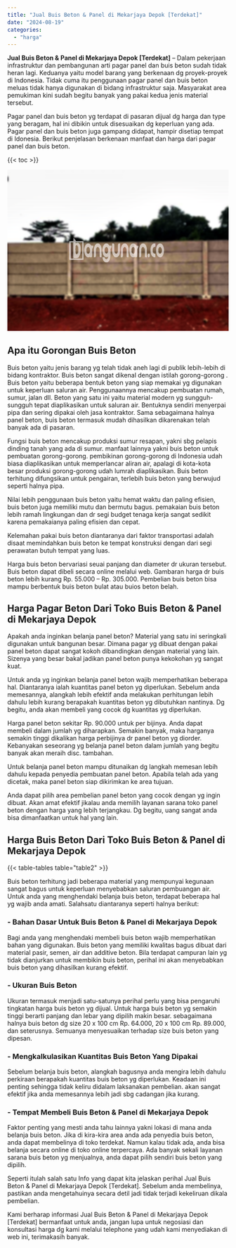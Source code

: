 ```yaml
---
title: "Jual Buis Beton & Panel di Mekarjaya Depok [Terdekat]"
date: "2024-08-19"
categories: 
  - "harga"
---
```


**Jual Buis Beton & Panel di Mekarjaya Depok \[Terdekat\]** – Dalam pekerjaan infrastruktur dan pembangunan arti pagar panel dan buis beton sudah tidak heran lagi. Keduanya yaitu model barang yang berkenaan dg proyek-proyek di Indonesia. Tidak cuma itu penggunaan pagar panel dan buis beton meluas tidak hanya digunakan di bidang infrastruktur saja. Masyarakat area pemukiman kini sudah begitu banyak yang pakai kedua jenis material tersebut.

Pagar panel dan buis beton yg terdapat di pasaran dijual dg harga dan type yang beragam, hal ini dibikin untuk disesuaikan dg keperluan yang ada. Pagar panel dan buis beton juga gampang didapat, hampir disetiap tempat di Idonesia. Berikut penjelasan berkenaan manfaat dan harga dari pagar panel dan buis beton.

{{< toc >}}

![Jual Buis Beton & Panel di Mekarjaya Depok [Terdekat]](/images/jual-panel-buis-beton-murah-50.png)

## Apa itu Gorongan Buis Beton

Buis beton yaitu jenis barang yg telah tidak aneh lagi di publik lebih-lebih di bidang kontraktor. Buis beton sangat dikenal dengan istilah gorong-gorong . Buis beton yaitu beberapa bentuk beton yang siap memakai yg digunakan untuk keperluan saluran air. Penggunaannya mencakup pembuatan rumah, sumur, jalan dll. Beton yang satu ini yaitu material modern yg sungguh-sungguh tepat diaplikasikan untuk saluran air. Bentuknya sendiri menyerpai pipa dan sering dipakai oleh jasa kontraktor. Sama sebagaimana halnya panel beton, buis beton termasuk mudah dihasilkan dikarenakan telah banyak ada di pasaran.

Fungsi buis beton mencakup produksi sumur resapan, yakni sbg pelapis dinding tanah yang ada di sumur. manfaat lainnya yakni buis beton untuk pembuatan gorong-gorong. pembikinan gorong-gorong di Indonesia udah biasa diaplikasikan untuk memperlancar aliran air, apalagi di kota-kota besar produksi gorong-gorong udah lumrah diaplikasikan. Buis beton terhitung difungsikan untuk pengairan, terlebih buis beton yang berwujud seperti halnya pipa.

Nilai lebih penggunaan buis beton yaitu hemat waktu dan paling efisien, buis beton juga memiliki mutu dan bermutu bagus. pemakaian buis beton lebih ramah lingkungan dan dr segi budget tenaga kerja sangat sedikit karena pemakaianya paling efisien dan cepat.

Kelemahan pakai buis beton diantaranya dari faktor transportasi adalah disaat memindahkan buis beton ke tempat konstruksi dengan dari segi perawatan butuh tempat yang luas.

Harga buis beton bervariasi seuai panjang dan diameter dr ukuran tersebut. Buis beton dapat dibeli secara online melalui web. Gambaran harga dr buis beton lebih kurang Rp. 55.000 – Rp. 305.000. Pembelian buis beton bisa mampu berbentuk buis beton bulat atau buios beton belah.

## Harga Pagar Beton Dari Toko Buis Beton & Panel di Mekarjaya Depok

Apakah anda inginkan belanja panel beton? Material yang satu ini seringkali digunakan untuk bangunan besar. Dimana pagar yg dibuat dengan pakai panel beton dapat sangat kokoh dibandingkan dengan material yang lain. Sizenya yang besar bakal jadikan panel beton punya kekokohan yg sangat kuat.

Untuk anda yg inginkan belanja panel beton wajib memperhatikan beberapa hal. Diantaranya ialah kuantitas panel beton yg diperlukan. Sebelum anda memesannya, alangkah lebih efektif anda melakukan perhitungan lebih dahulu lebih kurang berapakah kuantitas beton yg dibutuhkan nantinya. Dg begitu, anda akan membeli yang cocok dg kuantitas yg diperlukan.

Harga panel beton sekitar Rp. 90.000 untuk per bijinya. Anda dapat membeli dalam jumlah yg diharapkan. Semakin banyak, maka harganya semakin tinggi dikalikan harga perbijinya dr panel beton yg diorder. Kebanyakan seseorang yg belanja panel beton dalam jumlah yang begitu banyak akan meraih disc. tambahan.

Untuk belanja panel beton mampu ditunaikan dg langkah memesan lebih dahulu kepada penyedia pembuatan panel beton. Apabila telah ada yang dicetak, maka panel beton siap dikirimkan ke area tujuan.

Anda dapat pilih area pembelian panel beton yang cocok dengan yg ingin dibuat. Akan amat efektif jikalau anda memilih layanan sarana toko panel beton dengan harga yang lebih terjangkau. Dg begitu, uang sangat anda bisa dimanfaatkan untuk hal yang lain.

## Harga Buis Beton Dari Toko Buis Beton & Panel di Mekarjaya Depok

{{< table-tables table="table2" >}}

Buis beton terhitung jadi beberapa material yang mempunyai kegunaan sangat bagus untuk keperluan menyebabkan saluran pembuangan air. Untuk anda yang menghendaki belanja buis beton, terdapat beberapa hal yg wajib anda amati. Salahsatu diantaranya seperti halnya berikut:

### \- Bahan Dasar Untuk Buis Beton & Panel di Mekarjaya Depok

Bagi anda yang menghendaki membeli buis beton wajib memperhatikan bahan yang digunakan. Buis beton yang memiliki kwalitas bagus dibuat dari material pasir, semen, air dan additive beton. Bila terdapat campuran lain yg tidak dianjurkan untuk membikin buis beton, perihal ini akan menyebabkan buis beton yang dihasilkan kurang efektif.

### \- Ukuran Buis Beton

Ukuran termasuk menjadi satu-satunya perihal perlu yang bisa pengaruhi tingkatan harga buis beton yg dijual. Untuk harga buis beton yg semakin tinggi berarti panjang dan lebar yang dipilih makin besar. sebagaimana halnya buis beton dg size 20 x 100 cm Rp. 64.000, 20 x 100 cm Rp. 89.000, dan seterusnya. Semuanya menyesuaikan terhadap size buis beton yang dipesan.

### \- Mengkalkulasikan Kuantitas Buis Beton Yang Dipakai

Sebelum belanja buis beton, alangkah bagusnya anda mengira lebih dahulu perkiraan berapakah kuantitas buis beton yg diperlukan. Keadaan ini penting sehingga tidak keliru didalam laksanakan pembelian. akan sangat efektif jika anda memesannya lebih jadi sbg cadangan jika kurang.

### \- Tempat Membeli Buis Beton & Panel di Mekarjaya Depok

Faktor penting yang mesti anda tahu lainnya yakni lokasi di mana anda belanja buis beton. Jika di kira-kira area anda ada penyedia buis beton, anda dapat membelinya di toko terdekat. Namun kalau tidak ada, anda bisa belanja secara online di toko online terpercaya. Ada banyak sekali layanan sarana buis beton yg menjualnya, anda dapat pilih sendiri buis beton yang dipilih.

Seperti itulah salah satu Info yang dapat kita jelaskan perihal Jual Buis Beton & Panel di Mekarjaya Depok \[Terdekat\]. Sebelum anda membelinya, pastikan anda mengetahuinya secara detil jadi tidak terjadi kekeliruan dikala pembelian.

Kami berharap informasi Jual Buis Beton & Panel di Mekarjaya Depok \[Terdekat\] bermanfaat untuk anda, jangan lupa untuk negosiasi dan konsultasi harga dg kami melalui telephone yang udah kami menyediakan di web ini, terimakasih banyak.
